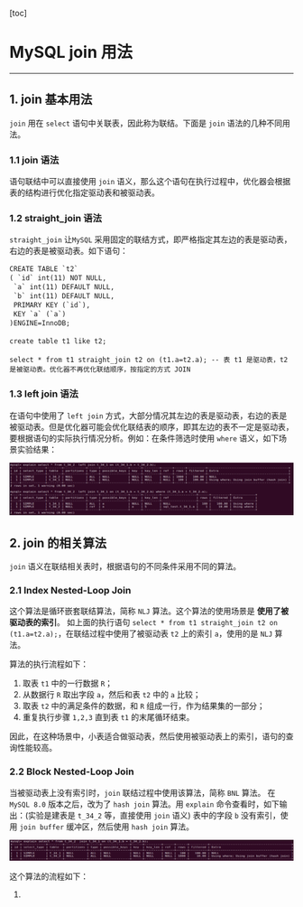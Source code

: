 [toc]

# MySQL join 用法

------

## 1. join 基本用法

`join` 用在 `select` 语句中关联表，因此称为联结。下面是 `join` 语法的几种不同用法。

### 1.1 join 语法

语句联结中可以直接使用 `join` 语义，那么这个语句在执行过程中，优化器会根据表的结构进行优化指定驱动表和被驱动表。

### 1.2 straight_join 语法

`straight_join` 让`MySQL` 采用固定的联结方式，即严格指定其左边的表是驱动表，右边的表是被驱动表。如下语句：

```mysql
CREATE TABLE `t2` 
( `id` int(11) NOT NULL, 
 `a` int(11) DEFAULT NULL, 
 `b` int(11) DEFAULT NULL, 
 PRIMARY KEY (`id`), 
 KEY `a` (`a`)
)ENGINE=InnoDB;

create table t1 like t2;

select * from t1 straight_join t2 on (t1.a=t2.a); -- 表 t1 是驱动表，t2 是被驱动表。优化器不再优化联结顺序，按指定的方式 JOIN

```

### 1.3 left join 语法

在语句中使用了 `left join` 方式，大部分情况其左边的表是驱动表，右边的表是被驱动表。但是优化器可能会优化联结表的顺序，即其左边的表不一定是驱动表，要根据语句的实际执行情况分析。例如：在条件筛选时使用 `where` 语义，如下场景实验结果：

![](./pictures/34_2.png)

## 2. join 的相关算法

`join` 语义在联结相关表时，根据语句的不同条件采用不同的算法。

### 2.1 Index Nested-Loop Join

这个算法是循环嵌套联结算法，简称 `NLJ` 算法。这个算法的使用场景是 **使用了被驱动表的索引**。
如上面的执行语句 `select * from t1 straight_join t2 on (t1.a=t2.a);`，在联结过程中使用了被驱动表 `t2` 上的索引 `a`，使用的是 `NLJ` 算法。 

算法的执行流程如下：

1.  取表 `t1` 中的一行数据 `R`；
2.  从数据行 `R` 取出字段 `a`，然后和表 `t2` 中的 `a` 比较；
3.  取表 `t2` 中的满足条件的数据，和 `R` 组成一行，作为结果集的一部分；
4.  重复执行步骤 `1,2,3` 直到表 `t1` 的末尾循环结束。

因此，在这种场景中，小表适合做驱动表，然后使用被驱动表上的索引，语句的查询性能较高。

### 2.2 Block Nested-Loop Join

当被驱动表上没有索引时，`join` 联结过程中使用该算法，简称 `BNL` 算法。
在 `MySQL 8.0` 版本之后，改为了 `hash join` 算法。用 `explain` 命令查看时，如下输出：(实验是建表是 `t_34_2` 等，直接使用 `join` 语义)
表中的字段 `b` 没有索引，使用 `join buffer` 缓冲区，然后使用 `hash join` 算法。

![](./pictures/34_1.png)

 这个算法的流程如下：

1.  

